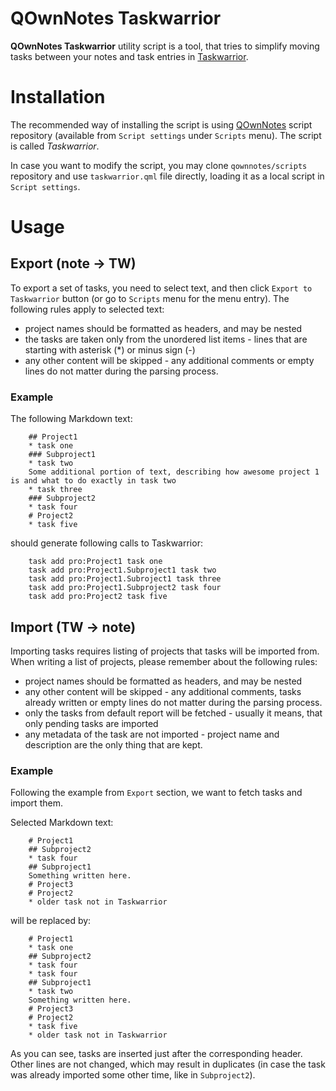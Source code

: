 QOwnNotes Taskwarrior
========================

**QOwnNotes Taskwarrior** utility script is a tool, that tries to simplify moving  tasks between your notes and task entries in [Taskwarrior](http://taskwarrior.org). 

# Installation

The recommended way of installing the script is using [QOwnNotes](http://qownnotes.org) script repository (available from `Script settings` under `Scripts` menu). The script is called *Taskwarrior*.

In case you want to modify the script, you may clone `qownnotes/scripts` repository and use `taskwarrior.qml` file directly, loading it as a local script in `Script settings`.

# Usage

## Export (note -> TW)

To export a set of tasks, you need to select text, and then click `Export to Taskwarrior` button (or go to `Scripts` menu for the menu entry). The following rules apply to selected text:

* project names should be formatted as headers, and may be nested
* the tasks are taken only from the unordered list items - lines that are starting with asterisk (*) or minus sign (-)
* any other content will be skipped - any additional comments or empty lines do not matter during the parsing process.

### Example

The following Markdown text:

        ## Project1
        * task one
        ### Subproject1
        * task two
        Some additional portion of text, describing how awesome project 1 is and what to do exactly in task two
        * task three
        ### Subproject2
        * task four
        # Project2
        * task five

should generate following calls to Taskwarrior:

        task add pro:Project1 task one
        task add pro:Project1.Subproject1 task two
        task add pro:Project1.Subroject1 task three
        task add pro:Project1.Subproject2 task four
        task add pro:Project2 task five

## Import (TW -> note)

Importing tasks requires listing of projects that tasks will be imported from. When writing a list of projects, please remember about the following rules:

* project names should be formatted as headers, and may be nested
* any other content will be skipped - any additional comments, tasks already written or empty lines do not matter during the parsing process.
* only the tasks from default report will be fetched - usually it means, that only pending tasks are imported
* any metadata of the task are not imported - project name and description are the only thing that are kept.

### Example

Following the example from `Export` section, we want to fetch tasks and import them. 

Selected Markdown text:

        # Project1
        ## Subproject2
        * task four
        ## Subproject1
        Something written here.
        # Project3
        # Project2
        * older task not in Taskwarrior

will be replaced by:

        # Project1
        * task one
        ## Subproject2
        * task four
        * task four
        ## Subproject1
        * task two
        Something written here.
        # Project3
        # Project2
        * task five
        * older task not in Taskwarrior

As you can see, tasks are inserted just after the corresponding header. Other lines are not changed, which may result in duplicates (in case the task was already imported some other time, like in `Subproject2`).

